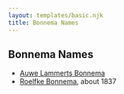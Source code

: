 ```yaml
---
layout: templates/basic.njk
title: Bonnema Names
---
```

## Bonnema Names
- [Auwe Lammerts Bonnema](/people/9/98226424)
- [Roelfke Bonnema](/people/6/6778152), about 1837